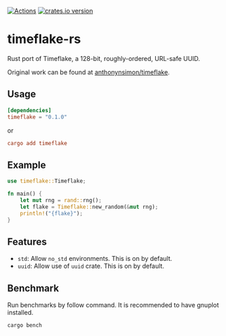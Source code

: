 [![Actions][actions-badge]][actions-url]
[![crates.io version][crates-timeflake-badge]][crates-timeflake]

[actions-badge]: https://github.com/kkent030315/timeflake/workflows/CI/badge.svg?branch=master
[actions-url]: https://github.com/kkent030315/timeflake/actions
[crates-timeflake-badge]: https://img.shields.io/crates/v/timeflake.svg
[crates-timeflake]: https://crates.io/crates/timeflake

# timeflake-rs

Rust port of Timeflake, a 128-bit, roughly-ordered, URL-safe UUID.

Original work can be found at [anthonynsimon/timeflake](https://github.com/anthonynsimon/timeflake).

## Usage

```toml
[dependencies]
timeflake = "0.1.0"
```

or

```toml
cargo add timeflake
```

## Example

```rust
use timeflake::Timeflake;

fn main() {
    let mut rng = rand::rng();
    let flake = Timeflake::new_random(&mut rng);
    println!("{flake}");
}
```

## Features

- `std`: Allow `no_std` environments. This is on by default.
- `uuid`: Allow use of `uuid` crate. This is on by default.

## Benchmark

Run benchmarks by follow command. It is recommended to have gnuplot installed.

```bash
cargo bench
```
